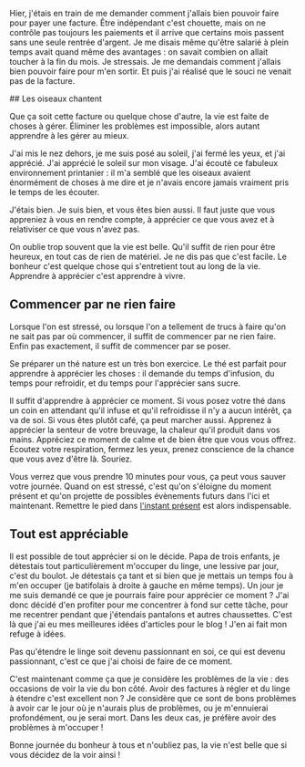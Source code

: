 <!-- 
.. title: La vie est belle
.. slug: la-vie-est-belle
.. date: 2014-03-20 16:26:06.134604+01:00
.. tags: Zen, Développement personnel
.. category: 
.. link: 
.. description: 
.. type: text
-->

Hier, j'étais en train de me demander comment j'allais bien pouvoir faire pour payer une facture. Être indépendant c'est chouette, mais on ne contrôle pas toujours les paiements et il arrive que certains mois passent sans une seule rentrée d'argent. Je me disais même qu'être salarié à plein temps avait quand même des avantages : on savait combien on allait toucher à la fin du mois. Je stressais. Je me demandais comment j'allais bien pouvoir faire pour m'en sortir. Et puis j'ai réalisé que le souci ne venait pas de la facture. 
<!-- TEASER_END -->
## Les oiseaux chantent

Que ça soit cette facture ou quelque chose d'autre, la vie est faite de choses à gérer. Éliminer les problèmes est impossible, alors autant apprendre à les gérer au mieux.

J'ai mis le nez dehors, je me suis posé au soleil, j'ai fermé les yeux, et j'ai apprécié. J'ai apprécié le soleil sur mon visage. J'ai écouté ce fabuleux environnement printanier : il m'a semblé que les oiseaux avaient énormément de choses à me dire et je n'avais encore jamais vraiment pris le temps de les écouter.

J'étais bien. Je suis bien, et vous êtes bien aussi. Il faut juste que vous appreniez à vous en rendre compte, à apprécier ce que vous avez et à relativiser ce que vous n'avez pas.

On oublie trop souvent que la vie est belle. Qu'il suffit de rien pour être heureux, en tout cas de rien de matériel. Je ne dis pas que c'est facile. Le bonheur c'est quelque chose qui s'entretient tout au long de la vie. Apprendre à apprécier c'est apprendre à vivre.

## Commencer par ne rien faire

Lorsque l'on est stressé, ou lorsque l'on a tellement de trucs à faire qu'on ne sait pas par où commencer, il suffit de commencer par ne rien faire. Enfin pas exactement, il suffit de commencer par se poser.

Se préparer un thé nature est un très bon exercice. Le thé est parfait pour apprendre à apprécier les choses : il demande du temps d'infusion, du temps pour refroidir, et du temps pour l'apprécier sans sucre. 

Il suffit d'apprendre à apprécier ce moment. Si vous posez votre thé dans un coin en attendant qu'il infuse et qu'il refroidisse il n'y a aucun intérêt, ça va de soi. Si vous êtes plutôt café, ça peut marcher aussi. Apprenez à apprécier la senteur de votre breuvage, la chaleur qu'il produit dans vos mains. Appréciez ce moment de calme et de bien être que vous vous offrez. Écoutez votre respiration, fermez les yeux, prenez conscience de la chance que vous avez d'être là. Souriez.

Vous verrez que vous prendre 10 minutes pour vous, ça peut vous sauver votre journée. Quand on est stressé, c'est qu'on s'éloigne du moment présent et qu'on projette de possibles évènements futurs dans l'ici et maintenant. Remettre le pied dans [l'instant présent](/blog/le-pouvoir-du-moment-présent/) est alors indispensable.

## Tout est appréciable

Il est possible de tout apprécier si on le décide. Papa de trois enfants, je détestais tout particulièrement m'occuper du linge, une lessive par jour, c'est du boulot. Je détestais ça tant et si bien que je mettais un temps fou à m'en occuper (je batifolais à droite à gauche en même temps). Un jour je me suis demandé ce que je pourrais faire pour apprécier ce moment ? J'ai donc décidé d'en profiter pour me concentrer à fond sur cette tâche, pour me recentrer pendant que j'étendais pantalons et autres chaussettes. C'est là que j'ai eu mes meilleures idées d'articles pour le blog ! J'en ai fait mon refuge à idées.

Pas qu'étendre le linge soit devenu passionnant en soi, ce qui est devenu passionnant, c'est ce que j'ai choisi de faire de ce moment.

C'est maintenant comme ça que je considère les problèmes de la vie : des occasions de voir la vie du bon côté. Avoir des factures à régler et du linge à étendre c'est excellent non ? Je considère que ce sont de bons problèmes à avoir car le jour où je n'aurais plus de problèmes, ou je m'ennuierai profondément, ou je serai mort. Dans les deux cas, je préfère avoir des problèmes à m'occuper !

Bonne journée du bonheur à tous et n'oubliez pas, la vie n'est belle que si vous décidez de la voir ainsi !

